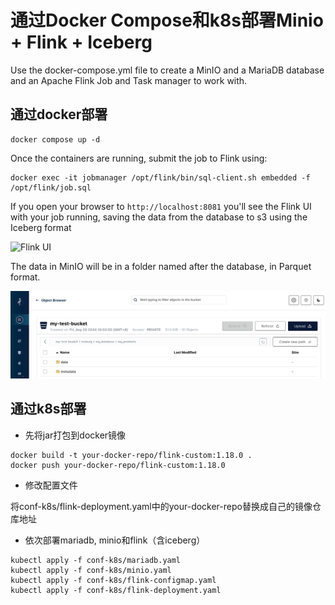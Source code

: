 # 通过Docker Compose和k8s部署Minio + Flink + Iceberg

Use the docker-compose.yml file to create a MinIO and a MariaDB database and an Apache Flink Job and Task manager to work with.

## 通过docker部署

```
docker compose up -d
```


Once the containers are running, submit the job to Flink using:

```
docker exec -it jobmanager /opt/flink/bin/sql-client.sh embedded -f /opt/flink/job.sql
```

If you open your browser to `http://localhost:8081` you'll see the Flink UI with your job running, saving the data from the database to s3 using the Iceberg format

![Flink UI](flink.png)

The data in MinIO will be in a folder named after the database, in Parquet format.

![MinIO folder structure](minio.png)


## 通过k8s部署
* 先将jar打包到docker镜像
```
docker build -t your-docker-repo/flink-custom:1.18.0 .
docker push your-docker-repo/flink-custom:1.18.0
```
* 修改配置文件

将conf-k8s/flink-deployment.yaml中的your-docker-repo替换成自己的镜像仓库地址

* 依次部署mariadb, minio和flink（含iceberg）
```
kubectl apply -f conf-k8s/mariadb.yaml
kubectl apply -f conf-k8s/minio.yaml
kubectl apply -f conf-k8s/flink-configmap.yaml
kubectl apply -f conf-k8s/flink-deployment.yaml
```